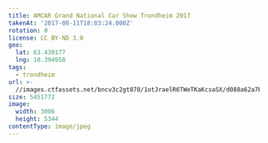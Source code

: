 ```yaml
---
title: AMCAR Grand National Car Show Trondheim 2017
takenAt: '2017-08-11T18:03:24.000Z'
rotation: 0
license: CC BY-ND 3.0
geo:
  lat: 63.430177
  lng: 10.394958
tags:
  - trondheim
url: >-
  //images.ctfassets.net/bncv3c2gt878/1otJraelR6TWeTKaKcsaSX/d088a62a7b9e27111d9139c1ac0baa6b/amcar-grand-national-car-show-trondheim-2017_36461825356_o
size: 5451772
image:
  width: 3006
  height: 5344
contentType: image/jpeg
---
```


